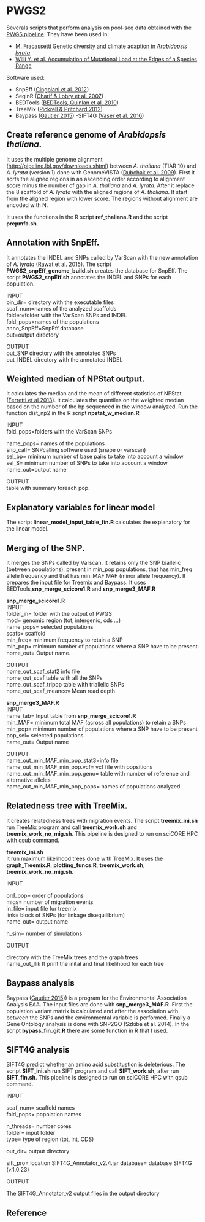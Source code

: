 PWGS2
=====

Severals scripts that perform analysis on pool-seq data obtained with the [PWGS pipeline](https://github.com/fraca/PWGS). They have been used in:

- [ M. Fracassetti Genetic diversity and climate adaption in *Arabidopsis lyrata*](https://edoc.unibas.ch/44796/)
- [Willi Y. et al. Accumulation of Mutational Load at the Edges of a Species Range](https://academic.oup.com/mbe/article/35/4/781/4810769)

Software used:

- SnpEff ([Cingolani et al. 2012](http://snpeff.sourceforge.net/))
- SeqinR ([Charif & Lobry et al. 2007](https://cran.r-project.org/web/packages/seqinr/index.html))
- BEDTools ([BEDTools, Quinlan et al. 2010](http://bedtools.readthedocs.io/en/latest/))
- TreeMix ([Pickrell & Pritchard 2012](https://bitbucket.org/nygcresearch/treemix/wiki/Home))
- Baypass ([Gautier 2015](http://www1.montpellier.inra.fr/CBGP/software/baypass/))
-SIFT4G ([Vaser et al. 2016](http://sift.bii.a-star.edu.sg/sift4g/))

## Create reference genome of *Arabidopsis thaliana*.   
It uses the multiple genome alignment (http://pipeline.lbl.gov/downloads.shtml) between *A. thaliana* (TIAR 10) and *A. lyrata*  (version 1) done with GenomeVISTA ([Dubchak et al. 2009](http://genome.lbl.gov/vista/index.shtml)). First it sorts the aligned regions in an ascending order according to alignment score minus the number of gap in *A. thaliana* and *A. lyrata*. After it replace the 8 scaffold of *A. lyrata* with the aligned regions of *A. thaliana*. It start from the aligned region with lower score. The regions without alignment are encoded with N.  

It uses the functions in the R script **ref_thaliana.R** and the script **prepmfa.sh**.

## Annotation with SnpEff.  
It annotates the INDEL and SNPs called by VarScan with the new annotation of *A. lyrata* ([Rawat et al. 2015](https://doi.org/10.1371/journal.pone.0137391.s002)). The script **PWGS2_snpEff_genome_build.sh** creates the database for SnpEff. The script **PWGS2_snpEff.sh** annotates the INDEL and SNPs for each population.  

INPUT  
bin_dir= directory with the executable files  
scaf_num=names of the analyzed scaffolds  
folder=folder with the VarScan SNPs and INDEL  
fold_pops=names of the populations  
anno_SnpEff=SnpEff database  
out=output directory  

OUTPUT  
out_SNP directory with the annotated SNPs  
out_INDEL directory with the annotated INDEL  




## Weighted median of NPStat output.  
It calculates the median and the mean of different statistics  of NPStat ([Ferretti et al 2013](https://github.com/lucaferretti/npstat)). It calculates the quantiles on the weighted median based on the number of the bp sequenced in the window analyzed. Run the function dist_np2 in the R script **npstat_w_median.R**  

INPUT  
fold_pops=folders with the VarScan SNPs  
 
name_pops= names of the populations  
snp_call= SNPcalling software used (snape or varscan)  
sel_bp= minimum number of base pairs to take into account a window  
sel_S= minimum number of SNPs to take into account a window  
name_out=output name  

OUTPUT  
table with summary foreach pop.  


## Explanatory variables for linear model  
The script **linear_model_input_table_fin.R** calculates the explanatory for the linear model.


## Merging of the SNP.  
It merges the SNPs called by Varscan. It retains only the SNP biallelic (between populations), present in min_pop populations, that has min_freq allele frequency and that has min_MAF MAF (minor allele frequency). It prepares the input file for Treemix and Baypass. It uses BEDTools,**snp_merge_scicore1.R** and **snp_merge3_MAF.R**  

**snp_merge_scicore1.R**  
INPUT  
folder_in= folder with the output of PWGS  
mod= genomic region (tot, intergenic, cds ...)  
name_pops= selected populations  
scafs= scaffold  
min_freq= minimum frequency to retain a SNP  
min_pop= minimum number of populations where a SNP have to be present.
nome_out= Output name.


OUTPUT  
nome_out_scaf_stat2 info file  
nome_out_scaf table with all the SNPs  
nome_out_scaf_tripop table with triallelic SNPs  
nome_out_scaf_meancov Mean read depth  

**snp_merge3_MAF.R**  
INPUT  
name_tab= Input table from **snp_merge_scicore1.R**  
min_MAF= minimum total MAF (across all populations) to retain a SNPs  
min_pop= minimum number of populations where a SNP have to be present  
pop_sel= selected populations  
name_out= Output name  

OUTPUT  
name_out_min_MAF_min_pop_stat3=info file  
name_out_min_MAF_min_pop.vcf= vcf file with popsitions  
name_out_min_MAF_min_pop.geno= table with number of reference and alternative alleles  
name_out_min_MAF_min_pop_pops= names of populations analyzed  


## Relatedness tree with TreeMix.  
It creates relatedness trees with migration events. The script **treemix_ini.sh** run TreeMix program and call **treemix_work.sh** and **treemix_work_no_mig.sh**. This pipeline is designed to run on sciCORE HPC with qsub command.  

**treemix_ini.sh**  
It run maximum likelihood trees done with TreeMix. It uses the **graph_Treemix.R**, **plotting_funcs.R**, **treemix_work.sh**, **treemix_work_no_mig.sh**.


INPUT  

ord_pop= order of populations  
migs= number of migration events  
in_file= input file for treemix  
link= block of SNPs (for linkage disequilibrium)  
name_out= output name  

n_sim= number of simulations  

OUTPUT  

directory with the TreeMix trees and the graph trees  
name_out_llik It print the inital and final likelihood for each tree  

## Baypass analysis  
Baypass ([Gautier 2015](http://www1.montpellier.inra.fr/CBGP/software/baypass/))) is a program for the Environmental Association Analysis EAA. The input files are done with **snp_merge3_MAF.R**. First the population variant matrix is calculated and after the association with between the SNPs and the environmental variable is performed. Finally a Gene Ontology analysis is done with SNP2GO (Szkiba et al. 2014). In the script **bypass_fin_git.R** there are some function in R that I used. 


## SIFT4G analysis  
SIFT4G predict whether an amino acid substitustion is deleterious. The script **SIFT_ini.sh** run SIFT program and call **SIFT_work.sh**, after run **SIFT_fin.sh**. This pipeline is designed to run on sciCORE HPC with qsub command.   



INPUT  

scaf_num= scaffold names   
fold_pops= popolation names  

n_threads= number cores  
folder= input folder  
type= type of region (tot, int, CDS)  

out_dir= output directory

sift_pro= location SIFT4G_Annotator_v2.4.jar
database= database SIFT4G (v.1.0.23)

OUTPUT  

The SIFT4G_Annotator_v2 output files in the output directory  


## Reference




